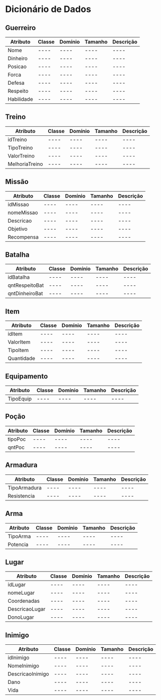 # Dicionário de Dados
## Guerreiro
| Atributo | Classe | Domínio | Tamanho | Descrição |
| ---- | ---- | ---- | ---- | ---- |
| Nome | ---- | ---- | ---- | ---- |
| Dinheiro | ---- | ---- | ---- | ---- |
| Posicao | ---- | ---- | ---- | ---- |
| Forca | ---- | ---- | ---- | ---- |
| Defesa | ---- | ---- | ---- | ---- |
| Respeito | ---- | ---- | ---- | ---- |
| Habilidade | ---- | ---- | ---- | ---- |

## Treino

| Atributo | Classe | Domínio | Tamanho | Descrição |
| ---- | ---- | ---- | ---- | ---- |
| idTreino | ---- | ---- | ---- | ---- |
| TipoTreino | ---- | ---- | ---- | ---- |
| ValorTreino | ---- | ---- | ---- | ---- |
| MelhoriaTreino | ---- | ---- | ---- | ---- |

## Missão

| Atributo | Classe | Domínio | Tamanho | Descrição |
| ---- | ---- | ---- | ---- | ---- |
| idMissao | ---- | ---- | ---- | ---- |
| nomeMissao | ---- | ---- | ---- | ---- |
| Descricao | ---- | ---- | ---- | ---- |
| Objetivo | ---- | ---- | ---- | ---- |
| Recompensa | ---- | ---- | ---- | ---- |

## Batalha

| Atributo | Classe | Domínio | Tamanho | Descrição |
| ---- | ---- | ---- | ---- | ---- |
| idBatalha | ---- | ---- | ---- | ---- |
| qntRespeitoBat | ---- | ---- | ---- | ---- |
| qntDinheiroBat | ---- | ---- | ---- | ---- |

## Item

| Atributo | Classe | Domínio | Tamanho | Descrição |
| ---- | ---- | ---- | ---- | ---- |
| idItem | ---- | ---- | ---- | ---- |
| ValorItem | ---- | ---- | ---- | ---- |
| TipoItem | ---- | ---- | ---- | ---- |
| Quantidade | ---- | ---- | ---- | ---- |

## Equipamento

| Atributo | Classe | Domínio | Tamanho | Descrição |
| ---- | ---- | ---- | ---- | ---- |
| TipoEquip | ---- | ---- | ---- | ---- |

## Poção

| Atributo | Classe | Domínio | Tamanho | Descrição |
| ---- | ---- | ---- | ---- | ---- |
| tipoPoc | ---- | ---- | ---- | ---- |
| qntPoc | ---- | ---- | ---- | ---- |

## Armadura

| Atributo | Classe | Domínio | Tamanho | Descrição |
| ---- | ---- | ---- | ---- | ---- |
| TipoArmadura | ---- | ---- | ---- | ---- |
| Resistencia | ---- | ---- | ---- | ---- |

## Arma

| Atributo | Classe | Domínio | Tamanho | Descrição |
| ---- | ---- | ---- | ---- | ---- |
| TipoArma | ---- | ---- | ---- | ---- |
| Potencia | ---- | ---- | ---- | ---- |

## Lugar

| Atributo | Classe | Domínio | Tamanho | Descrição |
| ---- | ---- | ---- | ---- | ---- |
| idLugar | ---- | ---- | ---- | ---- |
| nomeLugar | ---- | ---- | ---- | ---- |
| Coordenadas | ---- | ---- | ---- | ---- |
| DescricaoLugar | ---- | ---- | ---- | ---- |
| DonoLugar | ---- | ---- | ---- | ---- |

## Inimigo

| Atributo | Classe | Domínio | Tamanho | Descrição |
| ---- | ---- | ---- | ---- | ---- |
| idInimigo | ---- | ---- | ---- | ---- |
| NomeInimigo | ---- | ---- | ---- | ---- |
| DescricaoInimigo | ---- | ---- | ---- | ---- |
| Dano | ---- | ---- | ---- | ---- |
| Vida | ---- | ---- | ---- | ---- |